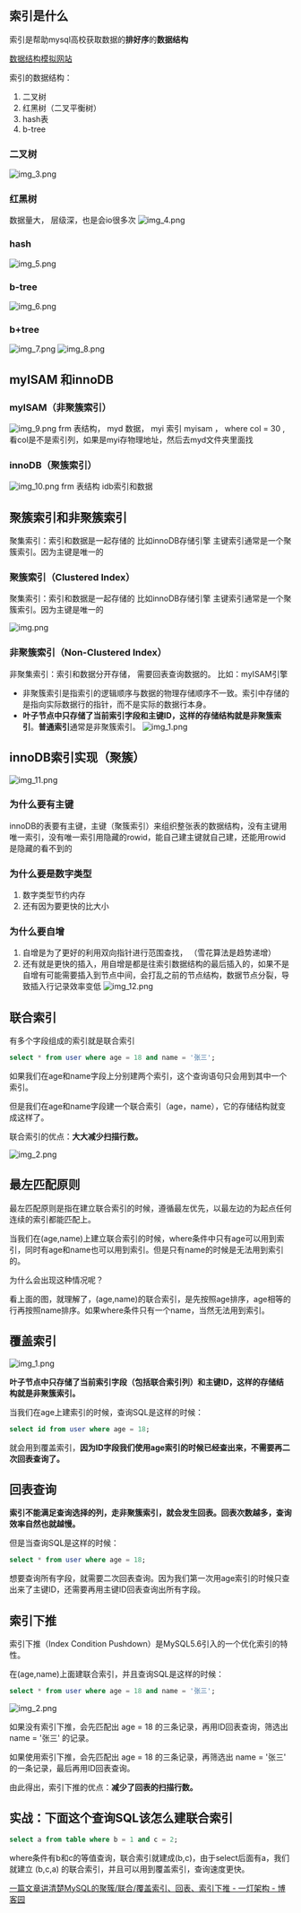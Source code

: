 ## 索引是什么

索引是帮助mysql高校获取数据的**排好序**的**数据结构**

[数据结构模拟网站](https://www.cs.usfca.edu/~galles/visualization/Algorithms.html)

索引的数据结构：

1. 二叉树
2. 红黑树（二叉平衡树）
3. hash表
4. b-tree

### 二叉树
![img_3.png](img_3.png)
### 红黑树
数据量大， 层级深，也是会io很多次
![img_4.png](img_4.png)
### hash
![img_5.png](img_5.png)
### b-tree
![img_6.png](img_6.png)
### b+tree
![img_7.png](img_7.png)
![img_8.png](img_8.png)
## myISAM 和innoDB

### myISAM（非聚簇索引）

![img_9.png](img_9.png)
frm 表结构， myd 数据， myi 索引
myisam  ， where col = 30 , 看col是不是索引列，如果是myi存物理地址，然后去myd文件夹里面找
### innoDB（聚簇索引）
![img_10.png](img_10.png)
frm 表结构  idb索引和数据
## 聚簇索引和非聚簇索引
聚集索引：索引和数据是一起存储的 比如innoDB存储引擎
主键索引通常是一个聚簇索引。因为主键是唯一的
### 聚簇索引（Clustered Index）
聚集索引：索引和数据是一起存储的 比如innoDB存储引擎
主键索引通常是一个聚簇索引。因为主键是唯一的

![img.png](img.png)

### 非聚簇索引（Non-Clustered Index）
非聚集索引：索引和数据分开存储， 需要回表查询数据的。 比如：myISAM引擎
- 非聚簇索引是指索引的逻辑顺序与数据的物理存储顺序不一致。索引中存储的是指向实际数据行的指针，而不是实际的数据行本身。
- **叶子节点中只存储了当前索引字段和主键ID，这样的存储结构就是非聚簇索引**。**普通索引**通常是非聚簇索引。
![img_1.png](img_1.png)

## innoDB索引实现（聚簇）

![img_11.png](img_11.png)

### 为什么要有主键

innoDB的表要有主键，主键（聚簇索引）来组织整张表的数据结构，没有主键用唯一索引，没有唯一索引用隐藏的rowid，能自己建主键就自己建，还能用rowid是隐藏的看不到的

### 为什么要是数字类型

1. 数字类型节约内存
2. 还有因为要更快的比大小

### 为什么要自增

1. 自增是为了更好的利用双向指针进行范围查找， （雪花算法是趋势递增）
2. 还有就是更快的插入，用自增是都是往索引数据结构的最后插入的，如果不是自增有可能需要插入到节点中间，会打乱之前的节点结构，数据节点分裂，导致插入行记录效率变低
![img_12.png](img_12.png)
## 联合索引

有多个字段组成的索引就是联合索引

```sql
select * from user where age = 18 and name = '张三';
```

如果我们在age和name字段上分别建两个索引，这个查询语句只会用到其中一个索引。

但是我们在age和name字段建一个联合索引（age，name），它的存储结构就变成这样了。

联合索引的优点：**大大减少扫描行数。**

![img_2.png](img_2.png)

## 最左匹配原则

最左匹配原则是指在建立联合索引的时候，遵循最左优先，以最左边的为起点任何连续的索引都能匹配上。

当我们在(age,name)上建立联合索引的时候，where条件中只有age可以用到索引，同时有age和name也可以用到索引。但是只有name的时候是无法用到索引的。

为什么会出现这种情况呢？

看上面的图，就理解了，(age,name)的联合索引，是先按照age排序，age相等的行再按照name排序。如果where条件只有一个name，当然无法用到索引。

## 覆盖索引

![img_1.png](img_1.png)

**叶子节点中只存储了当前索引字段（包括联合索引列）和主键ID，这样的存储结构就是非聚簇索引。**

当我们在age上建索引的时候，查询SQL是这样的时候：

```sql
select id from user where age = 18;
```

就会用到覆盖索引，**因为ID字段我们使用age索引的时候已经查出来，不需要再二次回表查询了。**

## 回表查询

**索引不能满足查询选择的列，走非聚簇索引，就会发生回表。回表次数越多，查询效率自然也就越慢。**

但是当查询SQL是这样的时候：

```sql
select * from user where age = 18;

```

想要查询所有字段，就需要二次回表查询。因为我们第一次用age索引的时候只查出来了主键ID，还需要再用主键ID回表查询出所有字段。

## 索引下推

索引下推（Index Condition Pushdown）是MySQL5.6引入的一个优化索引的特性。

在(age,name)上面建联合索引，并且查询SQL是这样的时候：

```sql
select * from user where age = 18 and name = '张三';
```

![img_2.png](img_2.png)

如果没有索引下推，会先匹配出 age = 18 的三条记录，再用ID回表查询，筛选出 name = '张三' 的记录。

如果使用索引下推，会先匹配出 age = 18 的三条记录，再筛选出 name = '张三' 的一条记录，最后再用ID回表查询。

由此得出，索引下推的优点：**减少了回表的扫描行数。**

## 实战：下面这个查询SQL该怎么建联合索引

```sql
select a from table where b = 1 and c = 2;

```

where条件有b和c的等值查询，联合索引就建成(b,c)，由于select后面有a，我们就建立 (b,c,a) 的联合索引，并且可以用到覆盖索引，查询速度更快。

[一篇文章讲清楚MySQL的聚簇/联合/覆盖索引、回表、索引下推 - 一灯架构 - 博客园](https://www.cnblogs.com/yidengjiagou/p/16410968.html)